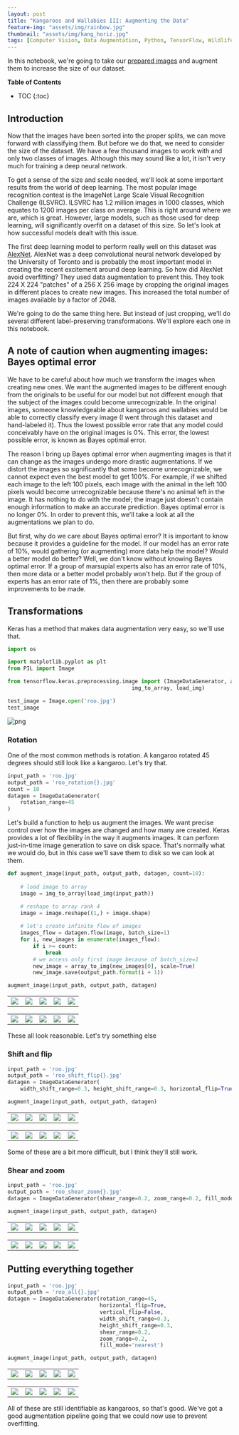 ```yaml
---
layout: post
title: "Kangaroos and Wallabies III: Augmenting the Data"
feature-img: "assets/img/rainbow.jpg"
thumbnail: "assets/img/kang_horiz.jpg"
tags: [Computer Vision, Data Augmentation, Python, TensorFlow, Wildlife]
---
```


In this notebook, we're going to take our [prepared images](https://jss367.github.io/class-for-preparing-images.html) and augment them to increase the size of our dataset.

<b>Table of Contents</b>
* TOC
{:toc}

## Introduction

Now that the images have been sorted into the proper splits, we can move forward with classifying them. But before we do that, we need to consider the size of the dataset. We have a few thousand images to work with and only two classes of images. Although this may sound like a lot, it isn't very much for training a deep neural network. 

To get a sense of the size and scale needed, we'll look at some important results from the world of deep learning. The most popular image recognition contest is the ImageNet Large Scale Visual Recognition Challenge (ILSVRC). ILSVRC has 1.2 million images in 1000 classes, which equates to 1200 images per class on average. This is right around where we are, which is great. However, large models, such as those used for deep learning, will significantly overfit on a dataset of this size. So let's look at how successful models dealt with this issue.

The first deep learning model to perform really well on this dataset was [AlexNet](http://papers.nips.cc/paper/4824-imagenet-classification-with-deep-convolutional-neural-networks.pdf). AlexNet was a deep convolutional neural network developed by the University of Toronto and is probably the most important model in creating the recent excitement around deep learning. So how did AlexNet avoid overfitting? They used data augmentation to prevent this. They took 224 X 224 "patches" of a 256 X 256 image by cropping the original images in different places to create new images. This increased the total number of images available by a factor of 2048.

We're going to do the same thing here. But instead of just cropping, we'll do several different label-preserving transformations. We'll explore each one in this notebook.

## A note of caution when augmenting images: Bayes optimal error

We have to be careful about how much we transform the images when creating new ones. We want the augmented images to be different enough from the originals to be useful for our model but not different enough that the subject of the images could become unrecognizable. In the original images, someone knowledgeable about kangaroos and wallabies would be able to correctly classify every image (I went through this dataset and hand-labeled it). Thus the lowest possible error rate that any model could conceivably have on the original images is 0%. This error, the lowest possible error, is known as Bayes optimal error.

The reason I bring up Bayes optimal error when augmenting images is that it can change as the images undergo more drastic augmentations. If we distort the images so significantly that some become unrecognizable, we cannot expect even the best model to get 100%. For example, if we shifted each image to the left 100 pixels, each image with the animal in the left 100 pixels would become unrecognizable because there's no animal left in the image. It has nothing to do with the model; the image just doesn't contain enough information to make an accurate prediction. Bayes optimal error is no longer 0%. In order to prevent this, we'll take a look at all the augmentations we plan to do.

But first, why do we care about Bayes optimal error? It is important to know because it provides a guideline for the model. If our model has an error rate of 10%, would gathering (or augmenting) more data help the model? Would a better model do better? Well, we don't know without knowing Bayes optimal error. If a group of marsupial experts also has an error rate of 10%, then more data or a better model probably won't help. But if the group of experts has an error rate of 1%, then there are probably some improvements to be made.

## Transformations

Keras has a method that makes data augmentation very easy, so we'll use that.


```python
import os

import matplotlib.pyplot as plt
from PIL import Image

from tensorflow.keras.preprocessing.image import (ImageDataGenerator, array_to_img,
                                       img_to_array, load_img)
```


```python
test_image = Image.open('roo.jpg')
test_image
```




![png]({{site.baseurl}}/assets/img/2018-07-09-Augmenting-with-Keras_files/2018-07-09-Augmenting-with-Keras_11_0.png)



### Rotation

One of the most common methods is rotation. A kangaroo rotated 45 degrees should still look like a kangaroo. Let's try that.


```python
input_path = 'roo.jpg'
output_path = 'roo_rotation{}.jpg'
count = 10
datagen = ImageDataGenerator(
    rotation_range=45
)
```

Let's build a function to help us augment the images. We want precise control over how the images are changed and how many are created. Keras provides a lot of flexibility in the way it augments images. It can perform just-in-time image generation to save on disk space. That's normally what we would do, but in this case we'll save them to disk so we can look at them.


```python
def augment_image(input_path, output_path, datagen, count=10):
    
    # load image to array
    image = img_to_array(load_img(input_path))

    # reshape to array rank 4
    image = image.reshape((1,) + image.shape)
    
    # let's create infinite flow of images
    images_flow = datagen.flow(image, batch_size=1)
    for i, new_images in enumerate(images_flow):
        if i >= count:
            break
        # we access only first image because of batch_size=1
        new_image = array_to_img(new_images[0], scale=True)
        new_image.save(output_path.format(i + 1))
```


```python
augment_image(input_path, output_path, datagen)
```

<table width="100%">
<tr> 
<td><img src="{{site.baseurl}}/assets/img/kangwall/roo_rotation1.jpg"></td>
<td><img src="{{site.baseurl}}/assets/img/kangwall/roo_rotation2.jpg"></td>
<td><img src="{{site.baseurl}}/assets/img/kangwall/roo_rotation3.jpg"></td>
<td><img src="{{site.baseurl}}/assets/img/kangwall/roo_rotation4.jpg"></td>
<td><img src="{{site.baseurl}}/assets/img/kangwall/roo_rotation5.jpg"></td>
</tr>
</table>

<table width="100%">
<tr> 
<td><img src="{{site.baseurl}}/assets/img/kangwall/roo_rotation6.jpg"></td>
<td><img src="{{site.baseurl}}/assets/img/kangwall/roo_rotation7.jpg"></td>
<td><img src="{{site.baseurl}}/assets/img/kangwall/roo_rotation8.jpg"></td>
<td><img src="{{site.baseurl}}/assets/img/kangwall/roo_rotation9.jpg"></td>
<td><img src="{{site.baseurl}}/assets/img/kangwall/roo_rotation10.jpg"></td>
</tr>
</table>

These all look reasonable. Let's try something else

### Shift and flip


```python
input_path = 'roo.jpg'
output_path = 'roo_shift_flip{}.jpg'
datagen = ImageDataGenerator(
    width_shift_range=0.3, height_shift_range=0.3, horizontal_flip=True, vertical_flip=False)
```


```python
augment_image(input_path, output_path, datagen)
```

<table width="100%">
<tr> 
<td><img src="{{site.baseurl}}/assets/img/kangwall/roo_shift_flip1.jpg"></td>
<td><img src="{{site.baseurl}}/assets/img/kangwall/roo_shift_flip2.jpg"></td>
<td><img src="{{site.baseurl}}/assets/img/kangwall/roo_shift_flip3.jpg"></td>
<td><img src="{{site.baseurl}}/assets/img/kangwall/roo_shift_flip4.jpg"></td>
<td><img src="{{site.baseurl}}/assets/img/kangwall/roo_shift_flip5.jpg"></td>
</tr>
</table>

<table width="100%">
<tr> 
<td><img src="{{site.baseurl}}/assets/img/kangwall/roo_shift_flip6.jpg"></td>
<td><img src="{{site.baseurl}}/assets/img/kangwall/roo_shift_flip7.jpg"></td>
<td><img src="{{site.baseurl}}/assets/img/kangwall/roo_shift_flip8.jpg"></td>
<td><img src="{{site.baseurl}}/assets/img/kangwall/roo_shift_flip9.jpg"></td>
<td><img src="{{site.baseurl}}/assets/img/kangwall/roo_shift_flip10.jpg"></td>
</tr>
</table>

Some of these are a bit more difficult, but I think they'll still work.

### Shear and zoom


```python
input_path = 'roo.jpg'
output_path = 'roo_shear_zoom{}.jpg'
datagen = ImageDataGenerator(shear_range=0.2, zoom_range=0.2, fill_mode='nearest')
```


```python
augment_image(input_path, output_path, datagen)
```

<table width="100%">
<tr> 
<td><img src="{{site.baseurl}}/assets/img/kangwall/roo_shear_zoom1.jpg"></td>
<td><img src="{{site.baseurl}}/assets/img/kangwall/roo_shear_zoom2.jpg"></td>
<td><img src="{{site.baseurl}}/assets/img/kangwall/roo_shear_zoom3.jpg"></td>
<td><img src="{{site.baseurl}}/assets/img/kangwall/roo_shear_zoom4.jpg"></td>
<td><img src="{{site.baseurl}}/assets/img/kangwall/roo_shear_zoom5.jpg"></td>
</tr>
</table>

<table width="100%">
<tr> 
<td><img src="{{site.baseurl}}/assets/img/kangwall/roo_shear_zoom6.jpg"></td>
<td><img src="{{site.baseurl}}/assets/img/kangwall/roo_shear_zoom7.jpg"></td>
<td><img src="{{site.baseurl}}/assets/img/kangwall/roo_shear_zoom8.jpg"></td>
<td><img src="{{site.baseurl}}/assets/img/kangwall/roo_shear_zoom9.jpg"></td>
<td><img src="{{site.baseurl}}/assets/img/kangwall/roo_shear_zoom10.jpg"></td>
</tr>
</table>

## Putting everything together


```python
input_path = 'roo.jpg'
output_path = 'roo_all{}.jpg'
datagen = ImageDataGenerator(rotation_range=45,
                             horizontal_flip=True,
                             vertical_flip=False,
                             width_shift_range=0.3,
                             height_shift_range=0.3,
                             shear_range=0.2,
                             zoom_range=0.2,
                             fill_mode='nearest')
```


```python
augment_image(input_path, output_path, datagen)
```

<table width="100%">
<tr> 
<td><img src="{{site.baseurl}}/assets/img/kangwall/roo_all1.jpg"></td>
<td><img src="{{site.baseurl}}/assets/img/kangwall/roo_all2.jpg"></td>
<td><img src="{{site.baseurl}}/assets/img/kangwall/roo_all3.jpg"></td>
<td><img src="{{site.baseurl}}/assets/img/kangwall/roo_all4.jpg"></td>
<td><img src="{{site.baseurl}}/assets/img/kangwall/roo_all5.jpg"></td>
</tr>
</table>

<table width="100%">
<tr> 
<td><img src="{{site.baseurl}}/assets/img/kangwall/roo_all6.jpg"></td>
<td><img src="{{site.baseurl}}/assets/img/kangwall/roo_all7.jpg"></td>
<td><img src="{{site.baseurl}}/assets/img/kangwall/roo_all8.jpg"></td>
<td><img src="{{site.baseurl}}/assets/img/kangwall/roo_all9.jpg"></td>
<td><img src="{{site.baseurl}}/assets/img/kangwall/roo_all10.jpg"></td>
</tr>
</table>

All of these are still identifiable as kangaroos, so that's good. We've got a good augmentation pipeline going that we could now use to prevent overfitting.
